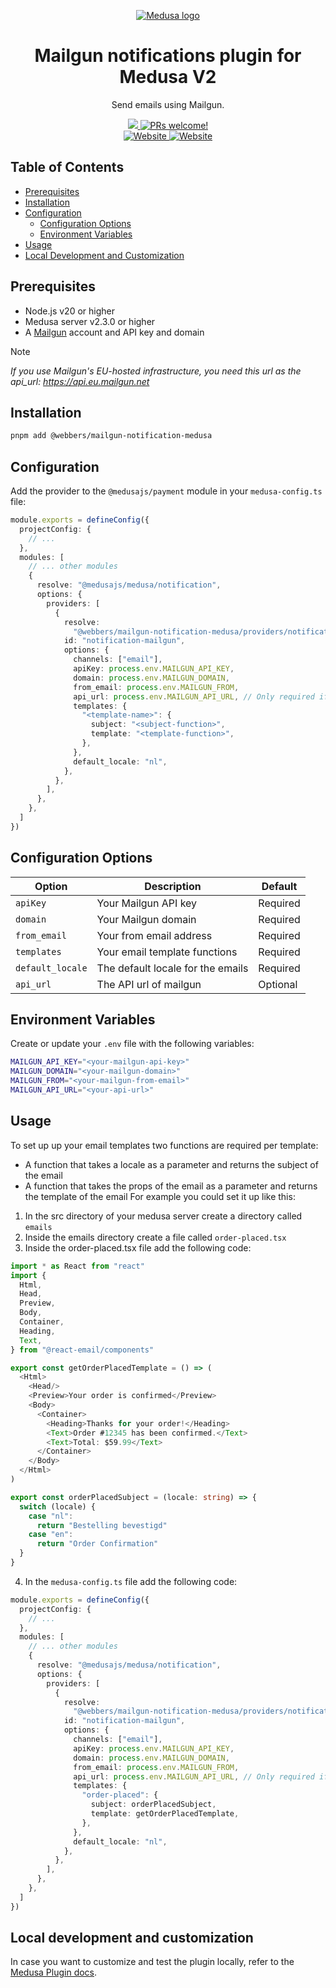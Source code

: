 <p align="center">
  <a href="https://www.medusajs.com">
  <picture>
    <source media="(prefers-color-scheme: dark)" srcset="https://user-images.githubusercontent.com/59018053/229103275-b5e482bb-4601-46e6-8142-244f531cebdb.svg">
    <source media="(prefers-color-scheme: light)" srcset="https://user-images.githubusercontent.com/59018053/229103726-e5b529a3-9b3f-4970-8a1f-c6af37f087bf.svg">
    <img alt="Medusa logo" src="https://user-images.githubusercontent.com/59018053/229103726-e5b529a3-9b3f-4970-8a1f-c6af37f087bf.svg">
    </picture>
  </a>
</p>
<h1 align="center">
  Mailgun notifications plugin for Medusa V2
</h1>

<p align="center">
  Send emails using Mailgun.
</p>

<p align="center">
  <a href="#">
    <img src="https://img.shields.io/badge/license-MIT-blue.svg" />
  </a>
  <a href="#">
    <img src="https://img.shields.io/badge/PRs-welcome-brightgreen.svg?style=flat" alt="PRs welcome!" />
  </a>
  <br />
  <a href="https://www.mailgun.com/">
    <img src="https://img.shields.io/badge/www-mailgun.com-blue.svg?style=flat" alt="Website" />
  </a>
  <a href="https://webbers.com">
    <img src="https://img.shields.io/badge/www-webbers.com-blue.svg?style=flat" alt="Website" />
  </a>
</p>

## Table of Contents
- [Prerequisites](#prerequisites)
- [Installation](#installation)
- [Configuration](#configuration)
  - [Configuration Options](#configuration-options)
  - [Environment Variables](#environment-variables)
- [Usage](#usage)
- [Local Development and Customization](#local-development-and-customization)

## Prerequisites
- Node.js v20 or higher
- Medusa server v2.3.0 or higher
- A [Mailgun](https://www.mailgun.com/) account and API key and domain

> [!NOTE]
> _If you use Mailgun's EU-hosted infrastructure, you need this url as the api_url: https://api.eu.mailgun.net_

## Installation
```bash
pnpm add @webbers/mailgun-notification-medusa
```

## Configuration
Add the provider to the `@medusajs/payment` module in your `medusa-config.ts` file:

```typescript
module.exports = defineConfig({
  projectConfig: {
    // ...
  },
  modules: [
    // ... other modules
    {
      resolve: "@medusajs/medusa/notification",
      options: {
        providers: [
          {
            resolve:
              "@webbers/mailgun-notification-medusa/providers/notification-mailgun",
            id: "notification-mailgun",
            options: {
              channels: ["email"],
              apiKey: process.env.MAILGUN_API_KEY,
              domain: process.env.MAILGUN_DOMAIN,
              from_email: process.env.MAILGUN_FROM,
              api_url: process.env.MAILGUN_API_URL, // Only required if using Mailgun's EU-hosted infrastructure
              templates: {
                "<template-name>": {
                  subject: "<subject-function>",
                  template: "<template-function>",
                },
              },
              default_locale: "nl",
            },
          },
        ],
      },
    },
  ]
})
```

## Configuration Options

| Option           | Description                       | Default  |
|------------------|-----------------------------------|----------|
| `apiKey`         | Your Mailgun API key              | Required |
| `domain`         | Your Mailgun domain               | Required |
| `from_email`     | Your from email address           | Required |
| `templates`      | Your email template functions     | Required |
| `default_locale` | The default locale for the emails | Required |
| `api_url`        | The API url of mailgun            | Optional |

## Environment Variables
Create or update your `.env` file with the following variables:

```bash
MAILGUN_API_KEY="<your-mailgun-api-key>"
MAILGUN_DOMAIN="<your-mailgun-domain>"
MAILGUN_FROM="<your-mailgun-from-email>"
MAILGUN_API_URL="<your-api-url>"
```

## Usage
To set up up your email templates two functions are required per template:
- A function that takes a locale as a parameter and returns the subject of the email
- A function that takes the props of the email as a parameter and returns the template of the email
For example you could set it up like this:
1. In the src directory of your medusa server create a directory called `emails`
2. Inside the emails directory create a file called `order-placed.tsx`
3. Inside the order-placed.tsx file add the following code:
```typescript jsx
import * as React from "react"
import {
  Html,
  Head,
  Preview,
  Body,
  Container,
  Heading,
  Text,
} from "@react-email/components"

export const getOrderPlacedTemplate = () => (
  <Html>
    <Head/>
    <Preview>Your order is confirmed</Preview>
    <Body>
      <Container>
        <Heading>Thanks for your order!</Heading>
        <Text>Order #12345 has been confirmed.</Text>
        <Text>Total: $59.99</Text>
      </Container>
    </Body>
  </Html>
)

export const orderPlacedSubject = (locale: string) => {
  switch (locale) {
    case "nl":
      return "Bestelling bevestigd"
    case "en":
      return "Order Confirmation"
  }
}
```
4. In the `medusa-config.ts` file add the following code:
```typescript
module.exports = defineConfig({
  projectConfig: {
    // ...
  },
  modules: [
    // ... other modules
    {
      resolve: "@medusajs/medusa/notification",
      options: {
        providers: [
          {
            resolve:
              "@webbers/mailgun-notification-medusa/providers/notification-mailgun",
            id: "notification-mailgun",
            options: {
              channels: ["email"],
              apiKey: process.env.MAILGUN_API_KEY,
              domain: process.env.MAILGUN_DOMAIN,
              from_email: process.env.MAILGUN_FROM,
              api_url: process.env.MAILGUN_API_URL, // Only required if using Mailgun's EU-hosted infrastructure
              templates: {
                "order-placed": {
                  subject: orderPlacedSubject,
                  template: getOrderPlacedTemplate,
                },
              },
              default_locale: "nl",
            },
          },
        ],
      },
    },
  ]
})
```


## Local development and customization

In case you want to customize and test the plugin locally, refer to
the [Medusa Plugin docs](https://docs.medusajs.com/learn/fundamentals/plugins/create#3-publish-plugin-locally-for-development-and-testing).
